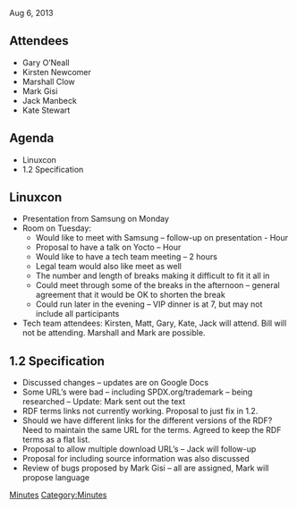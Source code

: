 Aug 6, 2013

## Attendees

  - Gary O’Neall
  - Kirsten Newcomer
  - Marshall Clow
  - Mark Gisi
  - Jack Manbeck
  - Kate Stewart

## Agenda

  - Linuxcon
  - 1.2 Specification

## Linuxcon

  - Presentation from Samsung on Monday
  - Room on Tuesday:
      - Would like to meet with Samsung – follow-up on presentation -
        Hour
      - Proposal to have a talk on Yocto – Hour
      - Would like to have a tech team meeting – 2 hours
      - Legal team would also like meet as well
      - The number and length of breaks making it difficult to fit it
        all in
      - Could meet through some of the breaks in the afternoon – general
        agreement that it would be OK to shorten the break
      - Could run later in the evening – VIP dinner is at 7, but may not
        include all participants
  - Tech team attendees: Kirsten, Matt, Gary, Kate, Jack will attend.
    Bill will not be attending. Marshall and Mark are possible.

## 1.2 Specification

  - Discussed changes – updates are on Google Docs
  - Some URL’s were bad – including SPDX.org/trademark – being
    researched – Update: Mark sent out the text
  - RDF terms links not currently working. Proposal to just fix in 1.2.
  - Should we have different links for the different versions of the
    RDF? Need to maintain the same URL for the terms. Agreed to keep the
    RDF terms as a flat list.
  - Proposal to allow multiple download URL’s – Jack will follow-up
  - Proposal for including source information was also discussed
  - Review of bugs proposed by Mark Gisi – all are assigned, Mark will
    propose language

[Minutes](Category:Technical "wikilink")
[Category:Minutes](Category:Minutes "wikilink")
